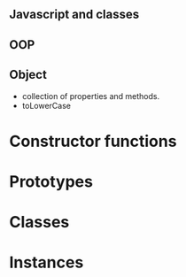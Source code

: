 ## Javascript and classes

## OOP
## Object
- collection of properties and methods.
- toLowerCase
# Constructor functions
# Prototypes
# Classes
# Instances